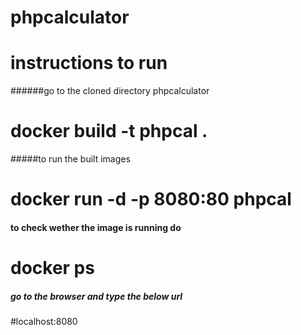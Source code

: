 # phpcalculator
# instructions to run 

######go to the cloned directory phpcalculator

# docker build -t phpcal .

#####to run the built images

# docker run -d -p 8080:80 phpcal

#### to check wether the image is running do

# docker ps

##### go to the browser and type the below url

#localhost:8080
